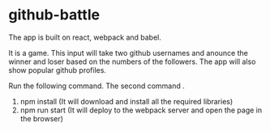 # github-battle

The app is built on react, webpack and babel.

It is a game. This input will take two github usernames and anounce the winner and loser based on the numbers of the followers.
The app will also show popular github profiles.

Run the following command. The second command .
1. npm install (It will download and install all the required libraries)
2. npm run start (It will deploy to the webpack server and open the page in the browser)
